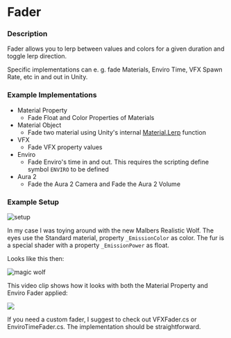 # Fader

### Description

Fader allows you to lerp between values and colors for a given duration and toggle lerp direction.

Specific implementations can e. g. fade Materials, Enviro Time, VFX Spawn Rate, etc in and out in Unity.


### Example Implementations

* Material Property
  - Fade Float and Color Properties of Materials
* Material Object
  - Fade two material using Unity's internal [Material.Lerp](https://docs.unity3d.com/ScriptReference/Material.Lerp.html) function
* VFX
  - Fade VFX property values
* Enviro
  - Fade Enviro's time in and out. This requires the scripting define symbol `ENVIRO` to be defined
* Aura 2
  - Fade the Aura 2 Camera and Fade the Aura 2 Volume


### Example Setup

![setup](https://user-images.githubusercontent.com/10963432/110688054-783fbd80-81e1-11eb-8f16-ef542a81a9d9.png)

In my case I was toying around with the new Malbers Realistic Wolf.
The eyes use the Standard material, property `_EmissionColor` as color. 
The fur is a special shader with a property `_EmissionPower` as float. 

Looks like this then:

![magic wolf](https://user-images.githubusercontent.com/10963432/110688835-4e3acb00-81e2-11eb-84cf-e16a9603710f.gif)

This video clip shows how it looks with both the Material Property and Enviro Fader applied:

[![](https://img.youtube.com/vi/A6mdaOySVQM/0.jpg)](https://www.youtube.com/watch?v=A6mdaOySVQM)

If you need a custom fader, I suggest to check out VFXFader.cs or EnviroTimeFader.cs. The implementation should be straightforward.
